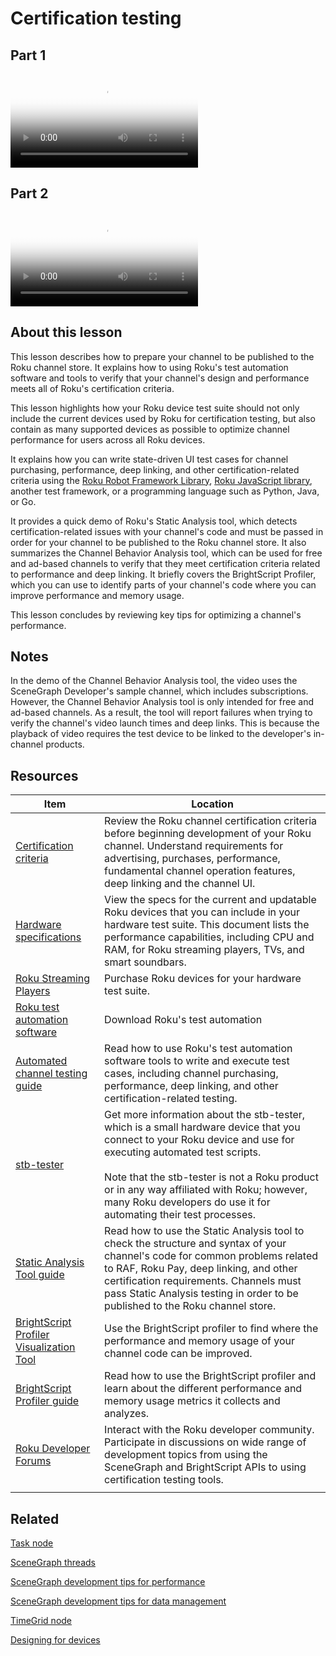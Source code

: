 # Certification testing

## Part 1

<video title="Roku SceneGraph Developers: Certification testing (part 1)" poster="https://image.roku.com/ZHZscHItMTc2/rsg-unit13-cert-testing.jpg">
    <source src="https://image.roku.com/ZHZscHItMTc2/rsg-unit13-cert-testing-part1.mp4">
</video>

## Part 2

<video title="Roku SceneGraph Developers: Certification testing (part 2)" poster="https://image.roku.com/ZHZscHItMTc2/rsg-unit13-cert-testing.jpg">
    <source src="https://image.roku.com/ZHZscHItMTc2/rsg-unit13-cert-testing-part2.mp4">
</video>

## About this lesson

This lesson describes how to prepare your channel to be published to the Roku channel store. It explains how to using Roku's test automation software and tools to verify that your channel's design and performance meets all of Roku's certification criteria.

This lesson highlights how your Roku device test suite should not only include the current devices used by Roku for certification testing, but also contain as many supported devices as possible to optimize channel performance for users across all Roku devices.

It explains how you can write state-driven UI test cases for channel purchasing, performance, deep linking, and other certification-related criteria using the [Roku Robot Framework Library](/docs/developer-program/dev-tools/automated-channel-testing/robot-framework-library.md), [Roku JavaScript library](/docs/developer-program/dev-tools/automated-channel-testing/javascript-library.md), another test framework, or a programming language such as Python, Java, or Go.  

It provides a quick demo of Roku's Static Analysis tool, which detects certification-related issues with your channel's code and must be passed in order for your channel to be published to the Roku channel store. It also summarizes the Channel Behavior Analysis tool, which can be used for free and ad-based channels to verify that they meet certification criteria related to performance and deep linking. It briefly covers the BrightScript Profiler, which you can use to identify parts of your channel's code where you can improve performance and memory usage.

This lesson concludes by reviewing key tips for optimizing a channel's performance.

##  Notes

In the demo of the Channel Behavior Analysis tool, the video uses the SceneGraph Developer's sample channel, which includes subscriptions. However, the Channel Behavior Analysis tool is only intended for free and ad-based channels. As a result, the tool will report failures when trying to verify the channel's video launch times and deep links. This is because the playback of video requires the test device to be linked to the developer's in-channel products.

## Resources

| Item                                                         | Location                                                     |
| ------------------------------------------------------------ | ------------------------------------------------------------ |
| [Certification criteria](/docs/developer-program/certification/certification.md) | Review the Roku channel certification criteria before beginning development of your Roku channel. Understand requirements for advertising, purchases, performance, fundamental channel operation features, deep linking and the channel UI. |
| [Hardware specifications](/docs/specs/hardware.md)           | View the specs for the current and updatable Roku devices that you can include in your hardware test suite. This document lists the performance capabilities, including CPU and RAM, for Roku streaming players, TVs, and smart soundbars. |
| [Roku Streaming Players](https://www.roku.com/products/players) | Purchase Roku devices for your hardware test suite.          |
| [Roku test automation software](https://github.com/rokudev/automated-channel-testing) | Download Roku's test automation                              |
| [Automated channel testing guide](/docs/developer-program/dev-tools/automated-channel-testing/automated-testing-overview.md) | Read how to use Roku's test automation software tools to write and execute test cases, including channel purchasing, performance, deep linking, and other certification-related testing. |
| [stb-tester](https://stb-tester.com/roku)                    | Get more information about the stb-tester, which is a small hardware device that you connect to your Roku device and use for executing automated test scripts. <br /><br />Note that the stb-tester is not a Roku product or in any way affiliated with Roku; however, many Roku developers do use it for automating their test processes. |
| [Static Analysis Tool guide](/docs/developer-program/dev-tools/static-analysis-tool/static-analysis-tool.md) | Read how to use the Static Analysis tool to check the structure and syntax of your channel's code for common problems related to RAF, Roku Pay, deep linking, and other certification requirements. Channels must pass Static Analysis testing in order to be published to the Roku channel store. |
| [BrightScript Profiler Visualization Tool](http://devtools.web.roku.com/profiler/viewer/) | Use the BrightScript profiler to find where the performance and memory usage of your channel code can be improved. |
| [BrightScript Profiler guide](/docs/developer-program/dev-tools/brightscript-profiler.md) | Read how to use the BrightScript profiler and learn about the different performance and memory usage metrics it collects and analyzes. |
| [Roku Developer Forums](https://community.roku.com/t5/Roku-Developer-Program/bd-p/roku-developer-program) | Interact with the Roku developer community. Participate in discussions on wide range of development topics from using the SceneGraph and BrightScript APIs to using certification testing tools. |
|                                                              |                                                              |

## Related

[Task node](/docs/references/scenegraph/control-nodes/task.md)

[SceneGraph threads](/docs/developer-program/core-concepts/threads.md)

[SceneGraph development tips for performance](/docs/developer-program/performance-guide/development-tips.md)

[SceneGraph development tips for data management](/docs/developer-program/performance-guide/data-management.md)

[TimeGrid node](/docs/references/scenegraph/list-and-grid-nodes/timegrid.md)

[Designing for devices](/docs/developer-program/design/designing-for-device-capabilities.md)
